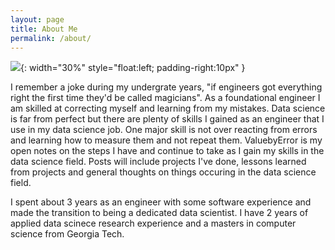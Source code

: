 ```yaml
---
layout: page
title: About Me
permalink: /about/
---
```


<!-- <img align="left" src="{{site.baseurl}}/images/about_me_pic.jpg" width="30%" marginwidth="10" marginheight="10"> -->
![]({{site.baseurl}}/images/about_me_picv0.jpg){: width="30%" style="float:left; padding-right:10px" }

I remember a joke during my undergrate years, "if engineers got everything right the first time they'd be called magicians". As a foundational engineer I am skilled at correcting myself and learning from my mistakes. Data science is far from perfect but there are plenty of skills I gained as an engineer that I use in my data science job. One major skill is not over reacting from errors and learning how to measure them and not repeat them. ValuebyError is my open notes on the steps I have and continue to take as I gain my skills in the data science field. Posts will include projects I've done, lessons learned from projects and general thoughts on things occuring in the data science field. 

<!-- ![]({{site.baseurl}}/images/about_me_pic.jpg){: .align-left} -->

I spent about 3 years as an engineer with some software experience and made the transition to being a dedicated data scientist. I have 2 years of applied data scinece research experience and a masters in computer science from Georgia Tech. 
